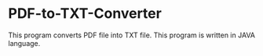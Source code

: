 # PDF-to-TXT-Converter

This program converts PDF file into TXT file. This program is written in JAVA language.
